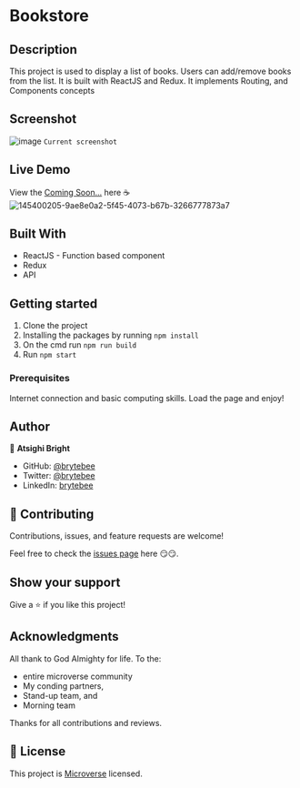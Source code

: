 # Bookstore

## Description

This project is used to display a list of books. Users can add/remove books from the list. It is built with ReactJS and Redux. It implements Routing, and Components concepts

## Screenshot

![image](https://user-images.githubusercontent.com/27709832/145400205-9ae8e0a2-5f45-4073-b67b-3266777873a7.png)
`Current screenshot`

## Live Demo

View the [Coming Soon...](https://brytebee.github.io/Bookstore) here ☕
![145400205-9ae8e0a2-5f45-4073-b67b-3266777873a7](https://user-images.githubusercontent.com/27709832/145400358-762eca6e-feb2-4a4a-be7d-4cc5aed779bf.png)

## Built With

- ReactJS - Function based component
- Redux
- API

## Getting started

1. Clone the project
2. Installing the packages by running `npm install`
3. On the cmd run `npm run build`
4. Run `npm start`

### Prerequisites

Internet connection and basic computing skills.
Load the page and enjoy!

## Author

👤 **Atsighi Bright**

- GitHub: [@brytebee](https://github.com/brytebee)
- Twitter: [@brytebee](https://twitter.com/brytebee)
- LinkedIn: [brytebee](https://www.linkedin.com/in/brytebee/)

## 🤝 Contributing

Contributions, issues, and feature requests are welcome!

Feel free to check the [issues page](https://github.com/brytebee/Bookstore/issues) here 😏😏.

## Show your support

Give a ⭐️ if you like this project!

## Acknowledgments

All thank to God Almighty for life.
To the:

- entire microverse community
- My conding partners,
- Stand-up team, and
- Morning team

Thanks for all contributions and reviews.

## 📝 License

This project is [Microverse](https://www.microverse.org/) licensed.
